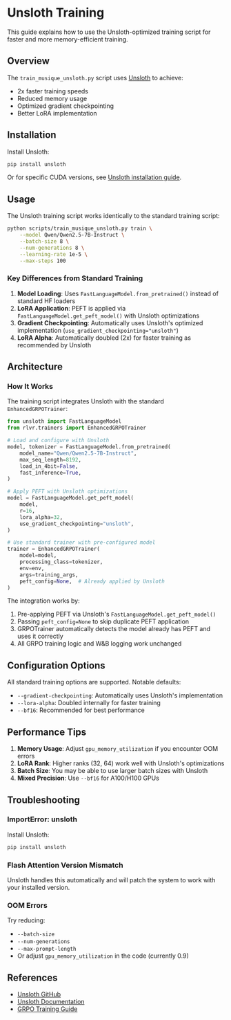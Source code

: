 # Unsloth Training

This guide explains how to use the Unsloth-optimized training script for faster and more memory-efficient training.

## Overview

The `train_musique_unsloth.py` script uses [Unsloth](https://github.com/unslothai/unsloth) to achieve:
- 2x faster training speeds
- Reduced memory usage
- Optimized gradient checkpointing
- Better LoRA implementation

## Installation

Install Unsloth:

```bash
pip install unsloth
```

Or for specific CUDA versions, see [Unsloth installation guide](https://github.com/unslothai/unsloth#installation).

## Usage

The Unsloth training script works identically to the standard training script:

```bash
python scripts/train_musique_unsloth.py train \
    --model Qwen/Qwen2.5-7B-Instruct \
    --batch-size 8 \
    --num-generations 8 \
    --learning-rate 1e-5 \
    --max-steps 100
```

### Key Differences from Standard Training

1. **Model Loading**: Uses `FastLanguageModel.from_pretrained()` instead of standard HF loaders
2. **LoRA Application**: PEFT is applied via `FastLanguageModel.get_peft_model()` with Unsloth optimizations
3. **Gradient Checkpointing**: Automatically uses Unsloth's optimized implementation (`use_gradient_checkpointing="unsloth"`)
4. **LoRA Alpha**: Automatically doubled (2x) for faster training as recommended by Unsloth

## Architecture

### How It Works

The training script integrates Unsloth with the standard `EnhancedGRPOTrainer`:

```python
from unsloth import FastLanguageModel
from rlvr.trainers import EnhancedGRPOTrainer

# Load and configure with Unsloth
model, tokenizer = FastLanguageModel.from_pretrained(
    model_name="Qwen/Qwen2.5-7B-Instruct",
    max_seq_length=8192,
    load_in_4bit=False,
    fast_inference=True,
)

# Apply PEFT with Unsloth optimizations
model = FastLanguageModel.get_peft_model(
    model,
    r=16,
    lora_alpha=32,
    use_gradient_checkpointing="unsloth",
)

# Use standard trainer with pre-configured model
trainer = EnhancedGRPOTrainer(
    model=model,
    processing_class=tokenizer,
    env=env,
    args=training_args,
    peft_config=None,  # Already applied by Unsloth
)
```

The integration works by:
1. Pre-applying PEFT via Unsloth's `FastLanguageModel.get_peft_model()`
2. Passing `peft_config=None` to skip duplicate PEFT application
3. GRPOTrainer automatically detects the model already has PEFT and uses it correctly
4. All GRPO training logic and W&B logging work unchanged

## Configuration Options

All standard training options are supported. Notable defaults:

- `--gradient-checkpointing`: Automatically uses Unsloth's implementation
- `--lora-alpha`: Doubled internally for faster training
- `--bf16`: Recommended for best performance

## Performance Tips

1. **Memory Usage**: Adjust `gpu_memory_utilization` if you encounter OOM errors
2. **LoRA Rank**: Higher ranks (32, 64) work well with Unsloth's optimizations
3. **Batch Size**: You may be able to use larger batch sizes with Unsloth
4. **Mixed Precision**: Use `--bf16` for A100/H100 GPUs

## Troubleshooting

### ImportError: unsloth

Install Unsloth:
```bash
pip install unsloth
```

### Flash Attention Version Mismatch

Unsloth handles this automatically and will patch the system to work with your installed version.

### OOM Errors

Try reducing:
- `--batch-size`
- `--num-generations`
- `--max-prompt-length`
- Or adjust `gpu_memory_utilization` in the code (currently 0.9)

## References

- [Unsloth GitHub](https://github.com/unslothai/unsloth)
- [Unsloth Documentation](https://docs.unsloth.ai/)
- [GRPO Training Guide](./grpo-training.md)
